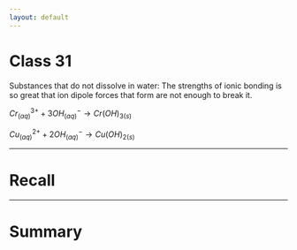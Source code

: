 ```yaml
---
layout: default
---
```


# Class 31

Substances that do not dissolve in water:
	The strengths of ionic bonding is so great that ion dipole forces that form are not enough to break it.

$Cr^{3+}_{(aq)} + 3OH^{-}_{(aq)} \rightarrow Cr(OH)_{3(s)}$

$Cu^{2+}_{(aq)} + 2OH^{-}_{(aq)} \rightarrow Cu(OH)_{2(s)}$


---
# Recall







---
# Summary


